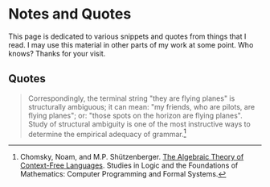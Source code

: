 <!DOCTYPE html>
<html lang="en">
<head>
<meta charset="UTF-8">
<meta name="description" content="Notes and Quotes">
<meta name="author" content="Your Name">
<meta name="viewport" content="width=device-width, initial-scale=1.0">
<title>Notes and Quotes</title>

<!-- Link to main CSS file for larger screens -->
<link rel="stylesheet" type="text/css" href="styles.css">

<!-- Link to mobile CSS file for smaller screens -->
<link rel="stylesheet" type="text/css" href="mobile.css" media="screen and (max-width: 768px)">

</head>

<body>

# Notes and Quotes
    
This page is dedicated to various snippets and quotes from things that I read. I may use this material in other parts of my work at some point. Who knows? Thanks for your visit.

## Quotes

> Correspondingly, the terminal string "they are flying planes" is structurally ambiguous; it can mean: "my friends, who are pilots, are flying planes"; or: "those spots on the horizon are flying planes". Study of structural ambiguity is one of the most instructive ways to determine the empirical adequacy of grammar.[^1]

[^1]: Chomsky, Noam, and M.P. Shützenberger. <a href="http://www-igm.univ-mlv.fr/~berstel/Mps/Travaux/A/1963-7ChomskyAlgebraic.pdf">The Algebraic Theory of Context-Free Languages</a>. Studies in Logic and the Foundations of Mathematics: Computer Programming and Formal Systems.

</body>
</html>